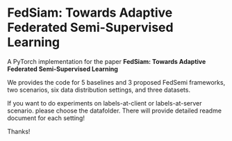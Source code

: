 # FedSiam: Towards Adaptive Federated Semi-Supervised Learning

A PyTorch implementation for the paper  **FedSiam: Towards Adaptive Federated Semi-Supervised Learning**

We provides the code for 5 baselines and 3 proposed FedSemi frameworks, two scenarios, six data distribution settings, and three datasets.

If you want to do experiments on labels-at-client or labels-at-server scenario. please choose the datafolder. There will provide detailed readme document for each setting!

Thanks!
